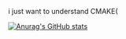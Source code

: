 i just want to understand CMAKE(

[![Anurag's GitHub stats](https://github-readme-stats.vercel.app/api?username=weterperm)](https://github.com/anuraghazra/github-readme-stats)
